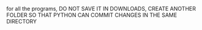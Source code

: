 for all the programs, DO NOT SAVE IT IN DOWNLOADS, CREATE ANOTHER FOLDER SO THAT PYTHON CAN COMMIT CHANGES IN THE SAME DIRECTORY

